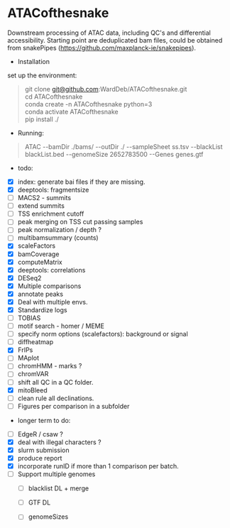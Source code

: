 # ATACofthesnake

Downstream processing of ATAC data, including QC's and differential accessibility. Starting point are deduplicated bam files, could be obtained from snakePipes (https://github.com/maxplanck-ie/snakepipes).


  - Installation

  set up the environment:  
>  git clone git@github.com:WardDeb/ATACofthesnake.git  
>  cd ATACofthesnake  
>  conda create -n ATACofthesnake python=3  
>  conda activate ATACofthesnake  
>  pip install ./  

  - Running:  
> ATAC --bamDir ./bams/ --outDir ./ --sampleSheet ss.tsv --blackList blackList.bed --genomeSize 2652783500 --Genes genes.gtf

  - todo:

 - [x] index: generate bai files if they are missing.
 - [x] deeptools: fragmentsize
 - [ ] MACS2 - summits
 - [ ] extend summits
 - [ ] TSS enrichment cutoff
 - [ ] peak merging on TSS cut passing samples
 - [ ] peak normalization / depth ?
 - [ ] multibamsummary (counts)
 - [x] scaleFactors
 - [x] bamCoverage
 - [x] computeMatrix
 - [x] deeptools: correlations
 - [x] DESeq2
 - [x] Multiple comparisons
 - [x] annotate peaks
 - [x] Deal with multiple envs.
 - [x] Standardize logs
 - [ ] TOBIAS
 - [ ] motif search - homer / MEME
 - [ ] specify norm options (scalefactors): background or signal
 - [ ] diffheatmap
 - [x] FrIPs
 - [ ] MAplot
 - [ ] chromHMM - marks ?
 - [ ] chromVAR
 - [ ] shift all QC in a QC folder.
 - [x] mitoBleed
 - [ ] clean rule all declinations.
 - [ ] Figures per comparison in a subfolder

 - longer term to do:

 - [ ] EdgeR / csaw ?
 - [x] deal with illegal characters ?
 - [x] slurm submission
 - [x] produce report
 - [x] incorporate runID if more than 1 comparison per batch.
 - [ ] Support multiple genomes
      - [ ] blacklist DL + merge
      - [ ] GTF DL
      - [ ] genomeSizes

